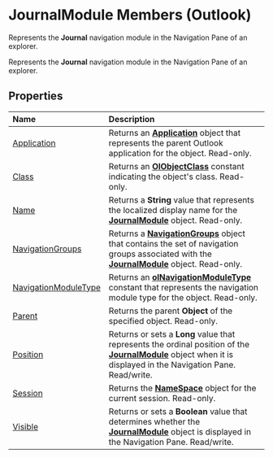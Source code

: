 
# JournalModule Members (Outlook)
Represents the  **Journal** navigation module in the Navigation Pane of an explorer.

Represents the  **Journal** navigation module in the Navigation Pane of an explorer.


## Properties



|**Name**|**Description**|
|:-----|:-----|
|[Application](7a470fbd-d31b-aa70-4a6b-5f214e535bcf.md)|Returns an  **[Application](797003e7-ecd1-eccb-eaaf-32d6ddde8348.md)** object that represents the parent Outlook application for the object. Read-only.|
|[Class](e584f080-a034-79bb-f67d-afcbdf781e71.md)|Returns an  **[OlObjectClass](33d724b3-df3c-2a7f-a80f-93b66d96f588.md)** constant indicating the object's class. Read-only.|
|[Name](5e4365c2-48e5-a1df-6111-71627bc793a0.md)|Returns a  **String** value that represents the localized display name for the **[JournalModule](5a696d10-8a10-c01d-cf65-f8a65718f120.md)** object. Read-only.|
|[NavigationGroups](724fa397-4180-fc7f-adcb-d298eb80e821.md)|Returns a  **[NavigationGroups](07206203-36a9-7467-3a89-24fa2a7c2b1f.md)** object that contains the set of navigation groups associated with the **[JournalModule](5a696d10-8a10-c01d-cf65-f8a65718f120.md)** object. Read-only.|
|[NavigationModuleType](0ecb29aa-f4c8-bbff-8b96-696ffbc45416.md)|Returns an  **[olNavigationModuleType](2140a094-6bee-aba1-03cd-71fa2c55842e.md)** constant that represents the navigation module type for the object. Read-only.|
|[Parent](b5401f7f-5466-56a9-4c59-f2fc7e9adfc1.md)|Returns the parent  **Object** of the specified object. Read-only.|
|[Position](87cd12a7-b414-4f47-a204-7997f6d25989.md)|Returns or sets a  **Long** value that represents the ordinal position of the **[JournalModule](5a696d10-8a10-c01d-cf65-f8a65718f120.md)** object when it is displayed in the Navigation Pane. Read/write.|
|[Session](416b232d-bed3-fcf5-db47-2946b5a8d244.md)|Returns the  **[NameSpace](f0dcaa19-07f5-5d42-a3bf-2e42b7885644.md)** object for the current session. Read-only.|
|[Visible](de3466db-3f96-b6bd-ba58-3e052e686d91.md)|Returns or sets a  **Boolean** value that determines whether the **[JournalModule](5a696d10-8a10-c01d-cf65-f8a65718f120.md)** object is displayed in the Navigation Pane. Read/write.|
